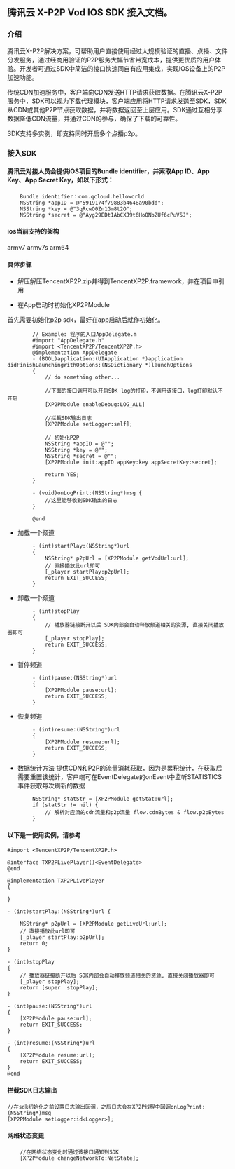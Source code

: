 ## 腾讯云 X-P2P Vod IOS SDK 接入文档。


### 介绍

腾讯云X-P2P解决方案，可帮助用户直接使用经过大规模验证的直播、点播、文件分发服务，通过经商用验证的P2P服务大幅节省带宽成本，提供更优质的用户体验。开发者可通过SDK中简洁的接口快速同自有应用集成，实现IOS设备上的P2P加速功能。

传统CDN加速服务中，客户端向CDN发送HTTP请求获取数据。在腾讯云X-P2P服务中，SDK可以视为下载代理模块，客户端应用将HTTP请求发送至SDK，SDK从CDN或其他P2P节点获取数据，并将数据返回至上层应用。SDK通过互相分享数据降低CDN流量，并通过CDN的参与，确保了下载的可靠性。

SDK支持多实例，即支持同时开启多个点播p2p。

### 接入SDK

#### 腾讯云对接人员会提供iOS项目的Bundle identifier，并索取App ID、App Key、App Secret Key，如以下形式：

        Bundle identifier：com.qcloud.helloworld
        NSString *appID = @"5919174f79883b4648a90bdd";
        NSString *key = @"3qRcwO0Zn1Gm8t2O";
        NSString *secret = @"Ayg29EDt1AbCXJ9t6HoQNbZUf6cPuV5J";

#### ios当前支持的架构

armv7 armv7s arm64

#### 具体步骤

- 解压解压TencentXP2P.zip并得到TencentXP2P.framework，并在项目中引用

- 在App启动时初始化XP2PModule

首先需要初始化p2p sdk，最好在app启动后就作初始化。

```
		// Example: 程序的入口AppDelegate.m
 		#import "AppDelegate.h"
 		#import <TencentXP2P/TencentXP2P.h>
 		@implementation AppDelegate
 		- (BOOL)application:(UIApplication *)application didFinishLaunchingWithOptions:(NSDictionary *)launchOptions
 		{
 			// do something other...

            //下面的接口调用可以开启SDK log的打印，不调用该接口，log打印默认不开启
            [XP2PModule enableDebug:LOG_ALL]

            //拦截SDK输出日志
            [XP2PModule setLogger:self];

 			// 初始化P2P
 			NSString *appID = @"";
 			NSString *key = @"";
 			NSString *secret = @"";
 			[XP2PModule init:appID appKey:key appSecretKey:secret];

 			return YES;
 		}

        - (void)onLogPrint:(NSString*)msg {
            //这里能够收到SDK输出的日志
        }

 		@end

```

- 加载一个频道

```
		- (int)startPlay:(NSString*)url
		{
 			NSString* p2pUrl = [XP2PModule getVodUrl:url];
			// 直接播放此url即可
			[_player startPlay:p2pUrl];
    		return EXIT_SUCCESS;
		}
```

- 卸载一个频道

```
		- (int)stopPlay
		{
			// 播放器链接断开以后 SDK内部会自动释放频道相关的资源, 直接关闭播放器即可
			[_player stopPlay];
			return EXIT_SUCCESS;
		}
```

- 暂停频道

```
		- (int)pause:(NSString*)url
		{
			[XP2PModule pause:url];
			return EXIT_SUCCESS;
		}
```

- 恢复频道

```
		- (int)resume:(NSString*)url
		{
			[XP2PModule resume:url];
			return EXIT_SUCCESS;
		}
```

- 数据统计方法
    提供CDN和P2P的流量消耗获取，因为是累积统计，在获取后需要重置该统计，客户端可在EventDelegate的onEvent中监听STATISTICS事件获取每次刷新的数据

```
		NSString* statStr = [XP2PModule getStat:url];
		if (statStr != nil) {
			// 解析对应流的cdn流量和p2p流量 flow.cdnBytes & flow.p2pBytes
		}
```

#### 以下是一使用实例，请参考

```
#import <TencentXP2P/TencentXP2P.h>

@interface TXP2PLivePlayer()<EventDelegate>
@end

@implementation TXP2PLivePlayer
{
	
}

- (int)startPlay:(NSString*)url {
    
    NSString* p2pUrl = [XP2PModule getLiveUrl:url];
	// 直接播放此url即可
	[_player startPlay:p2pUrl];
    return 0;
}

- (int)stopPlay
{			
	// 播放器链接断开以后 SDK内部会自动释放频道相关的资源, 直接关闭播放器即可
	[_player stopPlay];
    return [super  stopPlay];
}

- (int)pause:(NSString*)url
{
	[XP2PModule pause:url];
	return EXIT_SUCCESS;
}

- (int)resume:(NSString*)url
{
	[XP2PModule resume:url];
	return EXIT_SUCCESS;
}
@end
```

#### 拦截SDK日志输出
```
//在sdk初始化之前设置日志输出回调，之后日志会在XP2P线程中回调onLogPrint:(NSString*)msg
[XP2PModule setLogger:id<Logger>];

```

#### 网络状态变更
```
	//在网络状态变化时通过该接口通知到SDK
	[XP2PModule changeNetworkTo:NetState];

```
